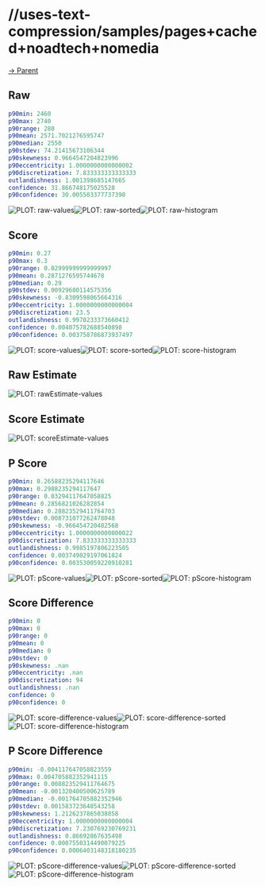 
# //uses-text-compression/samples/pages+cached+noadtech+nomedia

[→ Parent](../..)


## Raw


```yaml
p90min: 2460
p90max: 2740
p90range: 280
p90mean: 2571.7021276595747
p90median: 2550
p90stdev: 74.21415673106344
p90skewness: 0.9664547204823996
p90eccentricity: 1.0000000000000002
p90discretization: 7.833333333333333
outlandishness: 1.001398685147665
confidence: 31.866748175025528
p90confidence: 30.005503377737398

```

![PLOT: raw-values](./raw/values.svg)![PLOT: raw-sorted](./raw/sorted.svg)![PLOT: raw-histogram](./raw/histogram.svg)
## Score


```yaml
p90min: 0.27
p90max: 0.3
p90range: 0.02999999999999997
p90mean: 0.2871276595744678
p90median: 0.29
p90stdev: 0.00929680114575356
p90skewness: -0.8309598065664316
p90eccentricity: 1.0000000000000004
p90discretization: 23.5
outlandishness: 0.9970233373660412
confidence: 0.004075782688540898
p90confidence: 0.003758786873937497

```

![PLOT: score-values](./score/values.svg)![PLOT: score-sorted](./score/sorted.svg)![PLOT: score-histogram](./score/histogram.svg)
## Raw Estimate

![PLOT: rawEstimate-values](./rawEstimate/values.svg)
## Score Estimate

![PLOT: scoreEstimate-values](./scoreEstimate/values.svg)
## P Score


```yaml
p90min: 0.26588235294117646
p90max: 0.2988235294117647
p90range: 0.03294117647058825
p90mean: 0.2856821026282854
p90median: 0.28823529411764703
p90stdev: 0.008731077262478048
p90skewness: -0.966454720482568
p90eccentricity: 1.0000000000000022
p90discretization: 7.833333333333333
outlandishness: 0.9985197806223505
confidence: 0.003749029197061824
p90confidence: 0.003530059220910281

```

![PLOT: pScore-values](./pScore/values.svg)![PLOT: pScore-sorted](./pScore/sorted.svg)![PLOT: pScore-histogram](./pScore/histogram.svg)
## Score Difference


```yaml
p90min: 0
p90max: 0
p90range: 0
p90mean: 0
p90median: 0
p90stdev: 0
p90skewness: .nan
p90eccentricity: .nan
p90discretization: 94
outlandishness: .nan
confidence: 0
p90confidence: 0

```

![PLOT: score-difference-values](./score-difference/values.svg)![PLOT: score-difference-sorted](./score-difference/sorted.svg)![PLOT: score-difference-histogram](./score-difference/histogram.svg)
## P Score Difference


```yaml
p90min: -0.004117647058823559
p90max: 0.004705882352941115
p90range: 0.008823529411764675
p90mean: -0.001320400500625789
p90median: -0.001764705882352946
p90stdev: 0.001583723648543258
p90skewness: 1.2126237865038858
p90eccentricity: 1.0000000000000004
p90discretization: 7.230769230769231
outlandishness: 0.86692867635498
confidence: 0.0007550314490079225
p90confidence: 0.0006403148318180235

```

![PLOT: pScore-difference-values](./pScore-difference/values.svg)![PLOT: pScore-difference-sorted](./pScore-difference/sorted.svg)![PLOT: pScore-difference-histogram](./pScore-difference/histogram.svg)